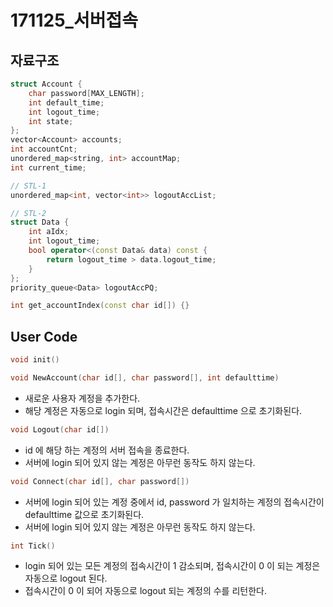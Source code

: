 # 171125_서버접속

## 자료구조

```cpp
struct Account {
    char password[MAX_LENGTH];
    int default_time;
    int logout_time;
    int state;
};
vector<Account> accounts;
int accountCnt;
unordered_map<string, int> accountMap;
int current_time;

// STL-1
unordered_map<int, vector<int>> logoutAccList;

// STL-2
struct Data {
    int aIdx;
    int logout_time;
    bool operator<(const Data& data) const {
        return logout_time > data.logout_time;
    }
};
priority_queue<Data> logoutAccPQ;
```

```cpp
int get_accountIndex(const char id[]) {}
```

## User Code

```cpp
void init()
```

```cpp
void NewAccount(char id[], char password[], int defaulttime)
```
- 새로운 사용자 계정을 추가한다.
- 해당 계정은 자동으로 login 되며, 접속시간은 defaulttime 으로 초기화된다.

```cpp
void Logout(char id[])
```
- id 에 해당 하는 계정의 서버 접속을 종료한다.
- 서버에 login 되어 있지 않는 계정은 아무런 동작도 하지 않는다.

```cpp
void Connect(char id[], char password[])
```
- 서버에 login 되어 있는 계정 중에서 id, password 가 일치하는 계정의 접속시간이 defaulttime 값으로 초기화된다.
- 서버에 login 되어 있지 않는 계정은 아무런 동작도 하지 않는다.

```cpp
int Tick()
```
- login 되어 있는 모든 계정의 접속시간이 1 감소되며, 접속시간이 0 이 되는 계정은 자동으로 logout 된다.
- 접속시간이 0 이 되어 자동으로 logout 되는 계정의 수를 리턴한다.